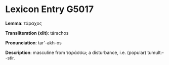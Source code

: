 # Lexicon Entry G5017

**Lemma**: τάραχος

**Transliteration (xlit)**: tárachos

**Pronunciation**: tar'-akh-os

**Description**:
masculine from ταράσσω; a disturbance, i.e. (popular) tumult:--stir.
